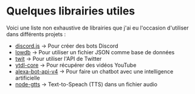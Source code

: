 # Quelques librairies utiles

Voici une liste non exhaustive de librairies que j'ai eu l'occasion d'utiliser dans différents projets :

- [discord.js](https://www.npmjs.com/package/discord.js) -> Pour créer des bots Discord
- [lowdb](https://www.npmjs.com/package/lowdb) -> Pour utiliser un fichier JSON comme base de données
- [twit](https://www.npmjs.com/package/twit) -> Pour utiliser l'API de Twitter
- [ytdl-core](https://www.npmjs.com/package/ytdl-core) -> Pour récupérer des vidéos YouTube
- [alexa-bot-api-v4](https://www.npmjs.com/package/alexa-bot-api-v4) -> Pour faire un chatbot avec une intelligence artificielle
- [node-gtts](https://www.npmjs.com/package/node-gtts) -> Text-to-Speach (TTS) dans un fichier audio